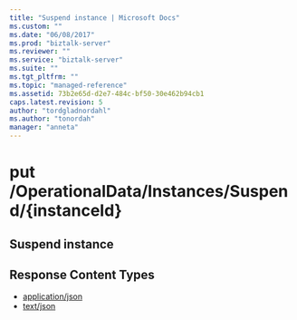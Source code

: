 ```yaml
---
title: "Suspend instance | Microsoft Docs"
ms.custom: ""
ms.date: "06/08/2017"
ms.prod: "biztalk-server"
ms.reviewer: ""
ms.service: "biztalk-server"
ms.suite: ""
ms.tgt_pltfrm: ""
ms.topic: "managed-reference"
ms.assetid: 73b2e65d-d2e7-484c-bf50-30e462b94cb1
caps.latest.revision: 5
author: "tordgladnordahl"
ms.author: "tonordah"
manager: "anneta"
---
```

# put  /OperationalData/Instances/Suspend/{instanceId}
## Suspend instance

Response Content Types
---

- [application/json](../feature-pack-1/suspend-instance-application-json.md)
- [text/json](../feature-pack-1/suspend-instance-text-json.md)